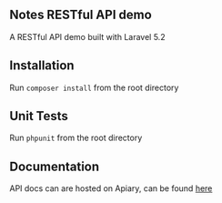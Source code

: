 ## Notes RESTful API demo

A RESTful API demo built with Laravel 5.2

## Installation

Run `composer install` from the root directory

## Unit Tests

Run `phpunit` from the root directory

## Documentation

API docs can are hosted on Apiary, can be found [here](http://docs.laravelnotes.apiary.io/)
